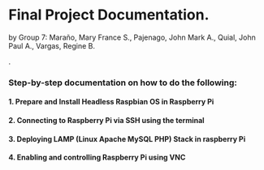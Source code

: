 # Final Project Documentation.
by Group 7: Maraño, Mary France S., Pajenago, John Mark A., Quial, John Paul A., Vargas, Regine B.  

.    
###  Step-by-step documentation on how to do the following:
#### 1. Prepare and Install Headless Raspbian OS in Raspberry Pi
#### 2. Connecting to Raspberry Pi via SSH using the terminal
#### 3. Deploying LAMP (Linux Apache MySQL PHP) Stack in raspberry Pi
#### 4. Enabling and controlling Raspberry Pi using VNC

